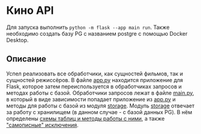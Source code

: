 # Кино API
Для запуска выполнить `python -m flask --app main run`. Также необходимо создать базу PG с названием postgre с помощью Docker Desktop.

## Описание
Успел реализовать все обработчики, как сущностей фильмов, так и сущностей режиссёров. В файле [app.py](https://github.com/KirpaDmitriy/MegaAPI/blob/main/app.py) находится приложение для Flask, которое затем переиспользуется в обработчиках запросов и методах работы с базой. Обработчики запросов лежат в файле [main.py](https://github.com/KirpaDmitriy/MegaAPI/blob/main/main.py), в который в виде зависимости попадает приложение из [app.py](https://github.com/KirpaDmitriy/MegaAPI/blob/main/app.py) и методы для работы с базой из модуля [storage](https://github.com/KirpaDmitriy/MegaAPI/tree/main/storage). Модуль [storage](https://github.com/KirpaDmitriy/MegaAPI/tree/main/storage) отвечает за работу с хранилищем (в данном случае - с базой данных PG). В нём определены [схемы таблиц и методы работы с ними](https://github.com/KirpaDmitriy/MegaAPI/blob/main/storage/__init__.py), а также ["самописные" исключения](https://github.com/KirpaDmitriy/MegaAPI/blob/main/storage/exceptions.py).
